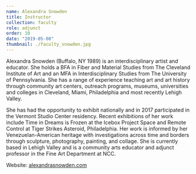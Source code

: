 ```yaml
---
name: Alexandra Snowden
title: Instructor
collection: faculty
role: adjunct
order: 10
date: "2019-05-08"
thumbnail: ./faculty_snowden.jpg
---
```


Alexandra Snowden (Buffalo, NY 1989) is an interdisciplinary artist and educator. She holds a BFA in Fiber and Material Studies from The Cleveland Institute of Art and an MFA in Interdisciplinary Studies from The University of Pennsylvania. She has a range of experience teaching art and art history through community art centers, outreach programs, museums, universities and colleges in Cleveland, Miami, Philadelphia and most recently Lehigh Valley.

She has had the opportunity to exhibit nationally and in 2017 participated in the Vermont Studio Center residency. Recent exhibitions of her work include Time in Dreams is Frozen at the Icebox Project Space and Remote Control at Tiger Strikes Asteroid, Philadelphia. Her work is informed by her Venezuelan-American heritage with investigations across time and borders through sculpture, photography, painting, and collage. She is currently based in Lehigh Valley and is a community arts educator and adjunct professor in the Fine Art Department at NCC.

Website: <a href="http://www.alexandrasnowden.com">alexandrasnowden.com</a>
